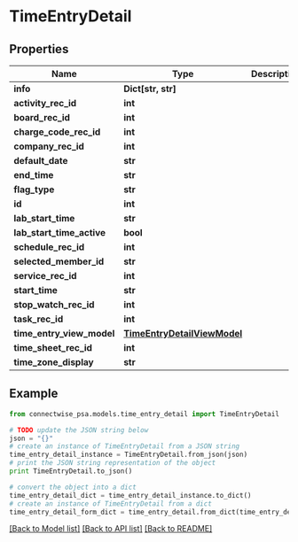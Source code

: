 # TimeEntryDetail


## Properties
Name | Type | Description | Notes
------------ | ------------- | ------------- | -------------
**info** | **Dict[str, str]** |  | [optional] 
**activity_rec_id** | **int** |  | [optional] 
**board_rec_id** | **int** |  | [optional] 
**charge_code_rec_id** | **int** |  | [optional] 
**company_rec_id** | **int** |  | [optional] 
**default_date** | **str** |  | [optional] 
**end_time** | **str** |  | [optional] 
**flag_type** | **str** |  | [optional] 
**id** | **int** |  | [optional] 
**lab_start_time** | **str** |  | [optional] 
**lab_start_time_active** | **bool** |  | [optional] 
**schedule_rec_id** | **int** |  | [optional] 
**selected_member_id** | **str** |  | [optional] 
**service_rec_id** | **int** |  | [optional] 
**start_time** | **str** |  | [optional] 
**stop_watch_rec_id** | **int** |  | [optional] 
**task_rec_id** | **int** |  | [optional] 
**time_entry_view_model** | [**TimeEntryDetailViewModel**](TimeEntryDetailViewModel.md) |  | [optional] 
**time_sheet_rec_id** | **int** |  | [optional] 
**time_zone_display** | **str** |  | [optional] 

## Example

```python
from connectwise_psa.models.time_entry_detail import TimeEntryDetail

# TODO update the JSON string below
json = "{}"
# create an instance of TimeEntryDetail from a JSON string
time_entry_detail_instance = TimeEntryDetail.from_json(json)
# print the JSON string representation of the object
print TimeEntryDetail.to_json()

# convert the object into a dict
time_entry_detail_dict = time_entry_detail_instance.to_dict()
# create an instance of TimeEntryDetail from a dict
time_entry_detail_form_dict = time_entry_detail.from_dict(time_entry_detail_dict)
```
[[Back to Model list]](../README.md#documentation-for-models) [[Back to API list]](../README.md#documentation-for-api-endpoints) [[Back to README]](../README.md)



